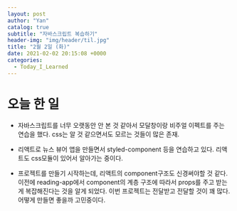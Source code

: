 ```yaml
---
layout: post
author: "Yan"
catalog: true
subtitle: "자바스크립트 복습하기"
header-img: "img/header/til.jpg"
title: "2월 2일 (화)"
date: 2021-02-02 20:15:08 +0000
categories:
  - Today_I_Learned
---
```


# 오늘 한 일

- 자바스크립트를 너무 오랫동안 안 본 것 같아서 모달창이랑 비주얼 이펙트를 주는 연습을 했다. css는 알 것 같으면서도 모르는 것들이 많은 존재.

- 리액트로 뉴스 뷰어 앱을 만들면서 styled-component 등을 연습하고 있다. 리액트도 css모듈이 있어서 알아가는 중이다.

- 프로젝트를 만들기 시작하는데, 리액트의 component구조도 신경써야할 것 같다. 이전에 reading-app에서 component의 계층 구조에 따라서 props를 주고 받는게 복잡해진다는 것을 알게 되었다. 이번 프로젝트는 전달받고 전달할 것이 꽤 많다. 어떻게 만들면 좋을까 고민중이다.
